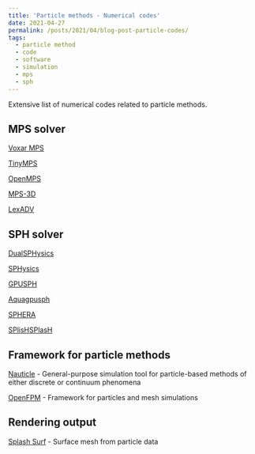 ```yaml
---
title: 'Particle methods - Numerical codes'
date: 2021-04-27
permalink: /posts/2021/04/blog-post-particle-codes/
tags:
  - particle method
  - code
  - software
  - simulation
  - mps
  - sph
---
```


Extensive list of numerical codes related to particle methods.

MPS solver
------

<a href="https://github.com/andreluizbvs/VoxarMPS" target="_blank">Voxar MPS</a>

<a href="https://github.com/s6s3/TinyMPS" target="_blank">TinyMPS</a>

<a href="https://github.com/openmps/openmps" target="_blank">OpenMPS</a>

<a href="https://github.com/dc-fukuoka/mps" target="_blank">MPS-3D</a>

<a href="http://adventure.sys.t.u-tokyo.ac.jp/lexadv/index.html" target="_blank">LexADV</a>

SPH solver
------

<a href="http://www.dual.sphysics.org" target="_blank">DualSPHysics</a>

<a href="http://wiki.manchester.ac.uk/sphysics/index.php/Main_Page" target="_blank">SPHysics</a>

<a href="http://www.gpusph.org" target="_blank">GPUSPH</a>

<a href="https://github.com/sanguinariojoe/aquagpusph" target="_blank">Aquagpusph</a>

<a href="https://github.com/AndreaAmicarelliRSE/SPHERA" target="_blank">SPHERA</a>

<a href="https://github.com/InteractiveComputerGraphics/SPlisHSPlasH" target="_blank">SPlisHSPlasH</a>

Framework for particle methods
-----

<a href="https://bitbucket.org/nauticleproject" target="_blank">Nauticle</a> - General-purpose simulation tool for particle-based methods of either discrete or continuum phenomena

<a href="http://openfpm.mpi-cbg.de" target="_blank">OpenFPM</a> - Framework for particles and mesh simulations

Rendering output
-----

<a href="https://github.com/w1th0utnam3/splashsurf" target="_blank">Splash Surf</a> - Surface mesh from particle data
